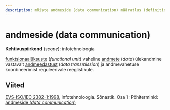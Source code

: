 ```yaml
---
description: mõiste andmeside (data communication) määratlus (definition)
---
```


# andmeside (data communication)

**Kehtivuspiirkond** (_scope_): infotehnoloogia

[funktsionaalüksuste](funktsionaalueksus-functional-unit.md) (_functional unit_) vaheline [andmete](andmed-data.md) (_data_) ülekandmine vastavalt [andmeedastust](andmeedastus-data-transmission.md) (_data transmission_) ja andmevahetuse koordineerimist reguleerivale reeglistikule.



## Viited

[EVS-ISO/IEC 2382-1:1998](http://www.evs.ee/tooted/evs-iso-iec-2382-1-1998), Infotehnoloogia. Sõnastik. Osa 1: Põhiterminid: [andmeside (_data communication_)](https://www.eki.ee/dict/its/index.cgi?Q=D06045EA-6C03-1014-88DC-FC5F0DBED45A\&F=GUID\&C01=1\&C02=0\&C10=1)

